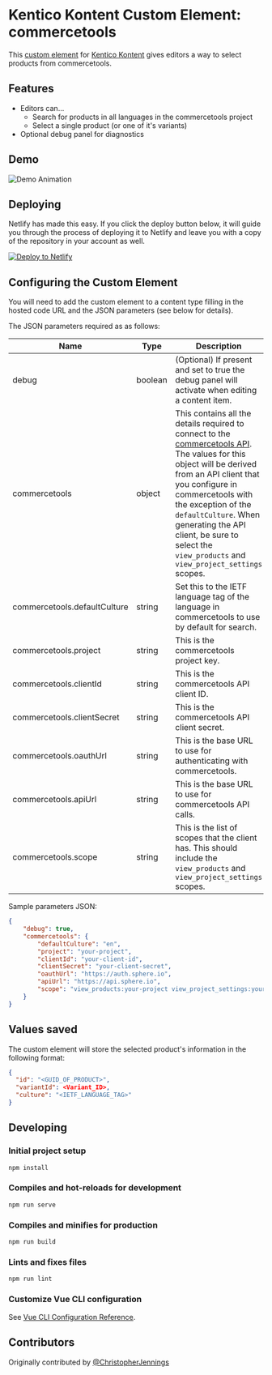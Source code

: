 # Kentico Kontent Custom Element: commercetools

This [custom element](https://docs.kontent.ai/tutorials/develop-apps/integrate/integrating-your-own-content-editing-features) for [Kentico Kontent](https://kontent.ai) gives editors a way to select products from commercetools.

## Features

- Editors can...
  - Search for products in all languages in the commercetools project
  - Select a single product (or one of it's variants)
- Optional debug panel for diagnostics

## Demo

![Demo Animation](../assets/commercetools-demo.gif?raw=true)

<!--
## Quick testing

If you're interested in trying this out without deploying it yourself, you can use <https://YOUR_PUBLICLY_DEPLOYED_URL/>. This is the deployed version of the master branch in this repo. **This should only be used for quick testing as it is subject to change**
-->

## Deploying

Netlify has made this easy. If you click the deploy button below, it will guide you through the process of deploying it to Netlify and leave you with a copy of the repository in your account as well.

[![Deploy to Netlify](https://www.netlify.com/img/deploy/button.svg)](https://app.netlify.com/start/deploy?repository=https://github.com/Kentico/kontent-custom-element-commercetools)

## Configuring the Custom Element

You will need to add the custom element to a content type filling in the hosted code URL and the JSON parameters (see below for details).

The JSON parameters required as as follows:

| Name     | Type   | Description |
| -------- | ------ | ----------- |
| debug    | boolean | (Optional) If present and set to true the debug panel will activate when editing a content item. |
| commercetools | object | This contains all the details required to connect to the [commercetools API](https://docs.commercetools.com/http-api). The values for this object will be derived from an API client that you configure in commercetools with the exception of the `defaultCulture`. When generating the API client, be sure to select the `view_products` and `view_project_settings` scopes. |
| commercetools.defaultCulture | string | Set this to the IETF language tag of the language in commercetools to use by default for search. |
| commercetools.project | string | This is the commercetools project key. |
| commercetools.clientId | string | This is the commercetools API client ID. |
| commercetools.clientSecret | string | This is the commercetools API client secret. |
| commercetools.oauthUrl | string | This is the base URL to use for authenticating with commercetools. |
| commercetools.apiUrl | string | This is the base URL to use for commercetools API calls. |
| commercetools.scope | string | This is the list of scopes that the client has. This should include the `view_products` and `view_project_settings` scopes. |

Sample parameters JSON:

```json
{
    "debug": true,
    "commercetools": {
        "defaultCulture": "en",
        "project": "your-project",
        "clientId": "your-client-id",
        "clientSecret": "your-client-secret",
        "oauthUrl": "https://auth.sphere.io",
        "apiUrl": "https://api.sphere.io",
        "scope": "view_products:your-project view_project_settings:your-project"
    }
}
```

## Values saved

The custom element will store the selected product's information in the following format:

```json
{
  "id": "<GUID_OF_PRODUCT>",
  "variantId": <Variant_ID>,
  "culture": "<IETF_LANGUAGE_TAG>"
}
```

## Developing

### Initial project setup

```console
npm install
```

### Compiles and hot-reloads for development

```console
npm run serve
```

### Compiles and minifies for production

```console
npm run build
```

### Lints and fixes files

```console
npm run lint
```

### Customize Vue CLI configuration

See [Vue CLI Configuration Reference](https://cli.vuejs.org/config/).


## Contributors

Originally contributed by [@ChristopherJennings](https://github.com/christopherjennings)

